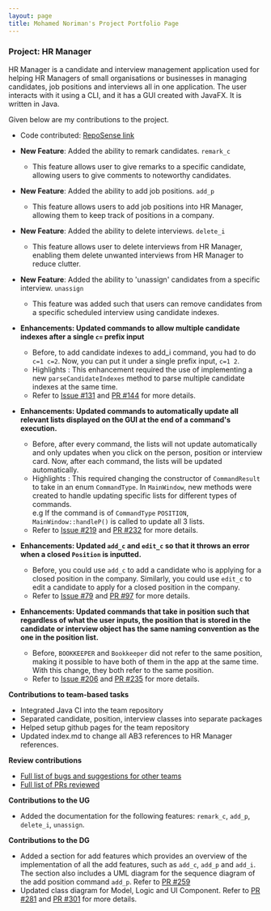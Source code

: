 ```yaml
---
layout: page
title: Mohamed Noriman's Project Portfolio Page
---
```


### Project: HR Manager

HR Manager is a candidate and interview management application used for helping HR Managers of small organisations
or businesses in managing candidates, job positions and interviews all in one application.
The user interacts with it using a CLI, and it has a GUI created with JavaFX. It is written in Java.

Given below are my contributions to the project.

* Code contributed: [RepoSense link](https://nus-cs2103-ay2122s1.github.io/tp-dashboard/?search=seaweed&sort=groupTitle&sortWithin=title&timeframe=commit&mergegroup=&groupSelect=groupByRepos&breakdown=true&checkedFileTypes=docs~functional-code~test-code~other&since=2021-09-17&tabOpen=true&tabType=authorship&tabAuthor=seaweediman&tabRepo=AY2122S1-CS2103T-W13-1%2Ftp%5Bmaster%5D&authorshipIsMergeGroup=false&authorshipFileTypes=docs~functional-code~test-code&authorshipIsBinaryFileTypeChecked=false)

* **New Feature**: Added the ability to remark candidates. `remark_c`
  * This feature allows user to give remarks to a specific candidate, allowing users to give comments to noteworthy candidates.

* **New Feature**: Added the ability to add job positions. `add_p`
  * This feature allows users to add job positions into HR Manager, allowing them to keep track of positions in a company.

* **New Feature**: Added the ability to delete interviews. `delete_i`
  * This feature allows user to delete interviews from HR Manager, enabling them delete unwanted interviews from HR Manager to reduce clutter.

* **New Feature**: Added the ability to 'unassign' candidates from a specific interview. `unassign`
  * This feature was added such that users can remove candidates from a specific scheduled interview using candidate indexes.
  
* **Enhancements: Updated commands to allow multiple candidate indexes after a single `c=` prefix input**
  * Before, to add candidate indexes to add_i command, you had to do `c=1 c=2`. Now, you can put it under a single prefix input, 
   `c=1 2`.
  * Highlights : This enhancement required the use of implementing a new `parseCandidateIndexes` method to parse multiple candidate indexes at the same time.
  * Refer to [Issue #131](https://github.com/AY2122S1-CS2103T-W13-1/tp/issues/131) and [PR #144](https://github.com/AY2122S1-CS2103T-W13-1/tp/pull/144) for more details.

* **Enhancements: Updated commands to automatically update all relevant lists displayed on the GUI at the end of a command's execution.**
  * Before, after every command, the lists will not update automatically and only updates when you click on the person, position or interview card. Now, after each command, the lists will be updated automatically.
  * Highlights : This required changing the constructor of `CommandResult` to take in an enum `CommandType`. In `MainWindow`, new methods were created to handle updating specific lists for different types of commands. <br>
    e.g If the command is of `CommandType` `POSITION`, `MainWindow::handleP()` is called to update all 3 lists.
  * Refer to [Issue #219](https://github.com/AY2122S1-CS2103T-W13-1/tp/issues/219) and [PR #232](https://github.com/AY2122S1-CS2103T-W13-1/tp/pull/232) for more details.

* **Enhancements: Updated `add_c` and `edit_c` so that it throws an error when a closed `Position` is inputted.**
  * Before, you could use `add_c` to add a candidate who is applying for a closed position in the company. Similarly, you could use `edit_c` to edit a candidate to apply for a closed position in the company.
  * Refer to [Issue #79](https://github.com/AY2122S1-CS2103T-W13-1/tp/issues/79) and [PR #97](https://github.com/AY2122S1-CS2103T-W13-1/tp/pull/97) for more details.

* **Enhancements: Updated commands that take in position such that regardless of what the user inputs, the position that is stored in the candidate or interview object has the same naming convention as the one in the position list.**
  * Before, `BOOKKEEPER` and `Bookkeeper` did not refer to the same position, making it possible to have both of them in the app at the same time. With this change, they both refer to the same position.
  * Refer to [Issue #206](https://github.com/AY2122S1-CS2103T-W13-1/tp/issues/206) and [PR #235](https://github.com/AY2122S1-CS2103T-W13-1/tp/pull/235) for more details.
  
**Contributions to team-based tasks** 
* Integrated Java CI into the team repository
* Separated candidate, position, interview classes into separate packages
* Helped setup github pages for the team repository
* Updated index.md to change all AB3 references to HR Manager references.

**Review contributions**
* [Full list of bugs and suggestions for other teams](https://github.com/seaweediman/ped/issues/)
* [Full list of PRs reviewed](https://github.com/AY2122S1-CS2103T-W13-1/tp/pulls?q=is%3Apr+is%3Aclosed+reviewed-by%3Aseaweediman)

**Contributions to the UG**
* Added the documentation for the following features: `remark_c`, `add_p`, `delete_i`, `unassign`.

**Contributions to the DG**
* Added a section for add features which provides an overview of the implementation of all the add features, such as
  `add_c`, `add_p` and `add_i`. The section also includes a UML diagram for the sequence diagram of the add
  position command `add_p`. Refer to [PR #259](https://github.com/AY2122S1-CS2103T-W13-1/tp/pull/259)
* Updated class diagram for Model, Logic and UI Component. Refer to [PR #281](https://github.com/AY2122S1-CS2103T-W13-1/tp/pull/281) and [PR #301](https://github.com/AY2122S1-CS2103T-W13-1/tp/pull/301) for more details.
